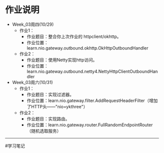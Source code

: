 # 作业说明
- Week_03周四(10/29)
  - 作业1：
     - 作业题目：整合你上次作业的 httpclient/okhttp。
     - 作业位置：learn.nio.gateway.outbound.okhttp.OkHttpOutboundHandler
  - 作业2：
     - 作业题目：使用Netty实现http访问。
     - 作业位置：learn.nio.gateway.outbound.netty4.NettyHttpClientOutboundHandler
- Week_03周六(10/31)
  - 作业1：
     - 作业题目：实现过滤器。
     - 作业位置：learn.nio.gateway.filter.AddRequestHeaderFilter（增加了HTTP头——"nio=ykthree"）
  - 作业2：
     - 作业题目：实现路由。
     - 作业位置：learn.nio.gateway.router.FullRandomEndpointRouter（随机选取服务）

---

#学习笔记